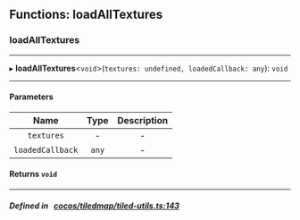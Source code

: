 ## Functions: loadAllTextures

### loadAllTextures


___
▸ **loadAllTextures**<`void`\>(`textures: undefined, loadedCallback: any`): `void`
___


#### Parameters

| Name | Type | Description |
| :------: | :------: | :------: |
| `textures` | - | - |
| `loadedCallback` | `any` | - |

#### Returns `void` 
___


##### Defined in &nbsp;   [cocos/tiledmap/tiled-utils.ts:143](https://github.com/cocos-creator/engine/blob/c7bf6b8a9/cocos/tiledmap/tiled-utils.ts#L143)&nbsp;
